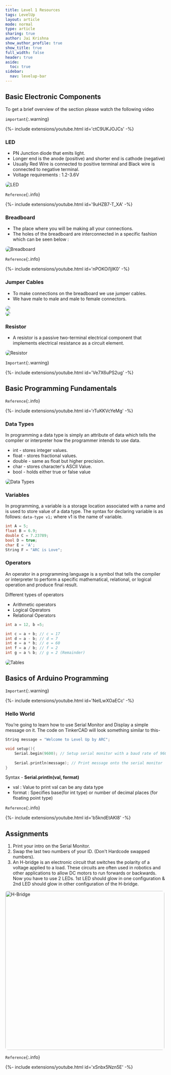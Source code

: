 ```yaml
---
title: Level 1 Resources
tags: LevelUp
layout: article
mode: normal
type: article
sharing: true
author: Jai Krishna
show_author_profile: true
show_title: true
full_width: false
header: true
aside:
  toc: true
sidebar:
  nav: levelup-bar	
---
```

<style>
  img {
  border-radius: 8px;
}
</style>


## Basic Electronic Components
To get a brief overview of the section please watch the following video


`important`{:.warning}
<div>{%- include extensions/youtube.html id='ctC9UKJOJCs' -%}</div>

### LED
- PN Junction diode that emits light.
- Longer end is the anode (positive) and shorter end is cathode (negative)
- Usually Red Wire is connected to positive terminal and Black wire is connected to negative terminal.
- Voltage requirements : 1.2-3.6V

<img src="{{site.baseurl}}/assets/images/resources/Level 1/led.png" alt="LED" width=auto height=auto>


`Reference`{:.info}
<div>{%- include extensions/youtube.html id='9uHZB7-T_XA' -%}</div>



### Breadboard
- The place where you will be making all your connections.
- The holes of the breadboard are interconnected in a specific fashion which can be seen below :

<img src="{{site.baseurl}}/assets/images/resources/Level 1/breadboard.png" alt="Breadboard" width=auto height=auto>


`Reference`{:.info}
<div>{%- include extensions/youtube.html id='nPOKOi1jIK0' -%}</div>



### Jumper Cables
- To make connections on the breadboard we use jumper cables.
- We have male to male and male to female connectors.


<div class="swiper swiper-demo">
  <div class="swiper__wrapper">
    <div class="swiper__slide"><img class="image image" src="{{site.baseurl}}/assets/images/resources/Level 1/jumper1.png"/></div>
    <div class="swiper__slide"><img class="image image" src="{{site.baseurl}}/assets/images/resources/Level 1/jumper2.png"/></div>
  </div>
  <div class="swiper__button swiper__button--prev fas fa-chevron-left"></div>
  <div class="swiper__button swiper__button--next fas fa-chevron-right"></div>
</div>

<style>
.swiper-demo {
  height: auto;
}
</style>
<script>
{%- include scripts/lib/swiper.js -%}
var SOURCES = window.TEXT_VARIABLES.sources;
window.Lazyload.js(SOURCES.jquery, function() {
  $('.swiper-demo').swiper();
});
</script>


### Resistor
- A resistor is a passive two-terminal electrical component that implements electrical resistance as a circuit element.

<img src="{{site.baseurl}}/assets/images/resources/Level 1/resistor.png" alt="Resistor" width=auto height=auto>


`Important`{:.warning}
<div>{%- include extensions/youtube.html id='Ve7X6uPS2ug' -%}</div>

## Basic Programming Fundamentals


`Reference`{:.info}
<div>{%- include extensions/youtube.html id='rTuKKVcYeMg' -%}</div>

### Data Types
In programming a data type is simply an attribute of data which tells the compiler or interpreter how the programmer intends to use data.

- int - stores integer values.
- float - stores fractional values.
- double - same as float but higher precision.
- char - stores character's ASCII Value.
- bool - holds either true or false value

<img src="{{site.baseurl}}/assets/images/resources/Level 1/size.png" alt="Data Types" width=auto height=auto>



### Variables
In programming, a variable is a storage location associated with a name and is used to store value of a data type.
The syntax for declaring variable is as follows:
`data-type v1;`
 where v1 is the name of variable.

```c++
int A = 5;
float B = 6.9;
double C = 7.23789;
bool D = true;
char E = 'A';
String F = "ARC is Love";
```

### Operators
An operator in a programming language is a symbol that tells the compiler or interpreter to perform a specific mathematical, relational, or logical operation and produce final result.

Different types of operators
- Arithmetic operators
- Logical Operators
- Relational Operators

```c++
int a = 12, b =5;

int c = a + b; // c = 17
int d = a - b; // d = 7
int e = a * b; // e = 60
int f = a / b; // f = 2
int g = a % b; // g = 2 (Remainder)
```
<img src="{{site.baseurl}}/assets/images/resources/Level 1/operator.png" alt="Tables" width=auto height=auto>


## Basics of Arduino Programming

`Important`{:.warning}
<div>{%- include extensions/youtube.html id='NeILwXOaECc' -%}</div>

### Hello World
You’re going to learn how to use Serial Monitor and Display a simple message on it.
The code on TinkerCAD will look something similar to this-
```c++
String message = "Welcome to Level Up by ARC";

void setup(){
	Serial.begin(9600); // Setup serial monitor with a baud rate of 9600 bits per second
	
	Serial.println(message); // Print message onto the serial monitor
}
```
Syntax -
**Serial.println(val, format)**
- val : Value to print
val can be any data type
- format : Specifies base(for int type)
or number of decimal places
(for floating point type)


`Reference`{:.info}
<div>{%- include extensions/youtube.html id='b5kndEtAKl8' -%}</div>

## Assignments
1. Print your intro on the Serial Monitor.
2. Swap the last two numbers of your ID. (Don't Hardcode swapped numbers).
3. An H-bridge is an electronic circuit that switches the polarity of a voltage applied to a load. These circuits are often used in robotics and other applications to allow DC motors to run forwards or backwards. Now you have to use 2 LEDs. 1st LED should glow in one configuration & 2nd LED should glow in other configuration of the H-bridge.

<img src="{{site.baseurl}}/assets/images/resources/Level 1/hbridge.png" alt="H-Bridge" height="500">


`Reference`{:.info}
<div>{%- include extensions/youtube.html id='xSnbx5Nzn5E' -%}</div>


<!-- <iframe width="725" height="453" src="https://www.tinkercad.com/embed/157BhnP4Po6?editbtn=1" frameborder="0" marginwidth="0" marginheight="0" scrolling="no"></iframe> -->



